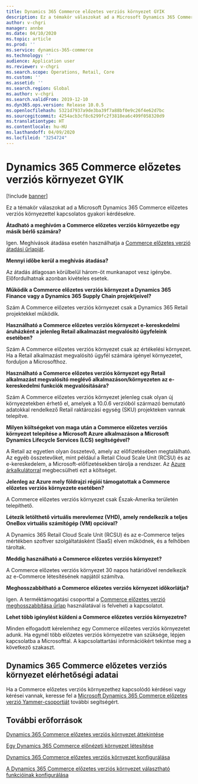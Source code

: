 ```yaml
---
title: Dynamics 365 Commerce előzetes verziós környezet GYIK
description: Ez a témakör válaszokat ad a Microsoft Dynamics 365 Commerce előzetes verziós környezettel kapcsolatos gyakori kérdésekre.
author: v-chgri
manager: annbe
ms.date: 04/10/2020
ms.topic: article
ms.prod: ''
ms.service: dynamics-365-commerce
ms.technology: ''
audience: Application user
ms.reviewer: v-chgri
ms.search.scope: Operations, Retail, Core
ms.custom: ''
ms.assetid: ''
ms.search.region: Global
ms.author: v-chgri
ms.search.validFrom: 2019-12-10
ms.dyn365.ops.version: Release 10.0.5
ms.openlocfilehash: 5321d7937a9de3ba39f7a88bf0e9c26f4e62d7bc
ms.sourcegitcommit: 4254acb3cf8c6299fc2f3818ea6c499f058320d9
ms.translationtype: HT
ms.contentlocale: hu-HU
ms.lasthandoff: 04/09/2020
ms.locfileid: "3254724"
---
```

# <a name="dynamics-365-commerce-preview-environment-faq"></a>Dynamics 365 Commerce előzetes verziós környezet GYIK

[!include [banner](includes/banner.md)]

Ez a témakör válaszokat ad a Microsoft Dynamics 365 Commerce előzetes verziós környezettel kapcsolatos gyakori kérdésekre.

**Átadható a meghívóm a Commerce előzetes verziós környezetbe egy másik bérlő számára?**

Igen. Meghívások átadása esetén használhatja a [Commerce előzetes verzió átadási űrlapját](https://aka.ms/Dynamics365CommercePreviewTransferForm).

**Mennyi időbe kerül a meghívás átadása?**

Az átadás átlagosan körülbelül három-öt munkanapot vesz igénybe. Előfordulhatnak azonban kivételes esetek.

**Működik a Commerce előzetes verziós környezet a Dynamics 365 Finance vagy a Dynamics 365 Supply Chain projektjeivel?**

Szám A Commerce előzetes verziós környezet csak a Dynamics 365 Retail projektekkel működik.

**Használható a Commerce előzetes verziós környezet e-kereskedelmi áruházként a jelenleg Retail alkalmazást megvalósító ügyfeleink esetében?**

Szám A Commerce előzetes verziós környezet csak az értékelési környezet. Ha a Retail alkalmazást megvalósító ügyfél számára igényel környezetet, forduljon a Microsofthoz.

**Használható a Commerce előzetes verziós környezet egy Retail alkalmazást megvalósító meglévő alkalmazáson/környezeten az e-kereskedelmi funkciók megvalósítására?**

Szám A Commerce előzetes verziós környezet jelenleg csak olyan új környezetekben érhető el, amelyek a 10.0.6 verzióból származó bemutató adatokkal rendelkező Retail raktározási egység (SKU) projekteken vannak telepítve.

**Milyen költségeket von maga után a Commerce előzetes verziós környezet telepítése a Microsoft Azure alkalmazáson a Microsoft Dynamics Lifecycle Services (LCS) segítségével?**

A Retail az egyetlen olyan összetevő, amely az előfizetésében megtalálható. Az egyéb összetevőket, mint például a Retail Cloud Scale Unit (RCSU) és az e-kereskedelem, a Microsoft-előfizetésekben tárolja a rendszer. Az [Azure árkalkulátorral](https://azure.microsoft.com/pricing/calculator/) megbecsülheti ezt a költséget.

**Jelenleg az Azure mely földrajzi régiói támogatottak a Commerce előzetes verziós környezete esetében?**

A Commerce előzetes verziós környezet csak Észak-Amerika területén telepíthető.

**Létezik letölthető virtuális merevlemez (VHD), amely rendelkezik a teljes OneBox virtuális számítógép (VM) opcióval?**

A Dynamics 365 Retail Cloud Scale Unit (RCSU) és az e-Commerce teljes mértékben szoftver szolgáltatásként (SaaS) elven működnek, és a felhőben tároltak.

**Meddig használható a Commerce előzetes verziós környezet?**

A Commerce előzetes verziós környezet 30 napos határidővel rendelkezik az e-Commerce létesítésének napjától számítva.

**Meghosszabbítható a Commerce előzetes verziós környezet időkorlátja?**

Igen. A terméktámogatási csoporttal a [Commerce előzetes verzió meghosszabbítása űrlap](https://aka.ms/Dynamics365CommercePreviewExtensionForm) használatával is felveheti a kapcsolatot.

**Lehet több igénylést küldeni a Commerce előzetes verziós környezetre?**

Minden elfogadott kérelemhez egy Commerce előzetes verziós környezetet adunk. Ha egynél több előzetes verziós környezetre van szüksége, lépjen kapcsolatba a Microsofttal. A kapcsolattartási információkért tekintse meg a következő szakaszt.

## <a name="dynamics-365-commerce-preview-environment-contact-information"></a>Dynamics 365 Commerce előzetes verziós környezet elérhetőségi adatai

Ha a Commerce előzetes verziós környezethez kapcsolódó kérdései vagy kérései vannak, keresse fel a [Microsoft Dynamics 365 Commerce előzetes verzió Yammer-csoportját](https://aka.ms/Dynamics365CommercePreviewYammer) további segítségért.

## <a name="additional-resources"></a>További erőforrások

[Dynamics 365 Commerce előzetes verziós környezet áttekintése](cpe-overview.md)

[Egy Dynamics 365 Commerce előnézeti környezet létesítése](provisioning-guide.md)

[Dynamics 365 Commerce előzetes verziós környezet konfigurálása](cpe-post-provisioning.md)

[A Dynamics 365 Commerce előzetes verziós környezet választható funkcióinak konfigurálása](cpe-optional-features.md)
